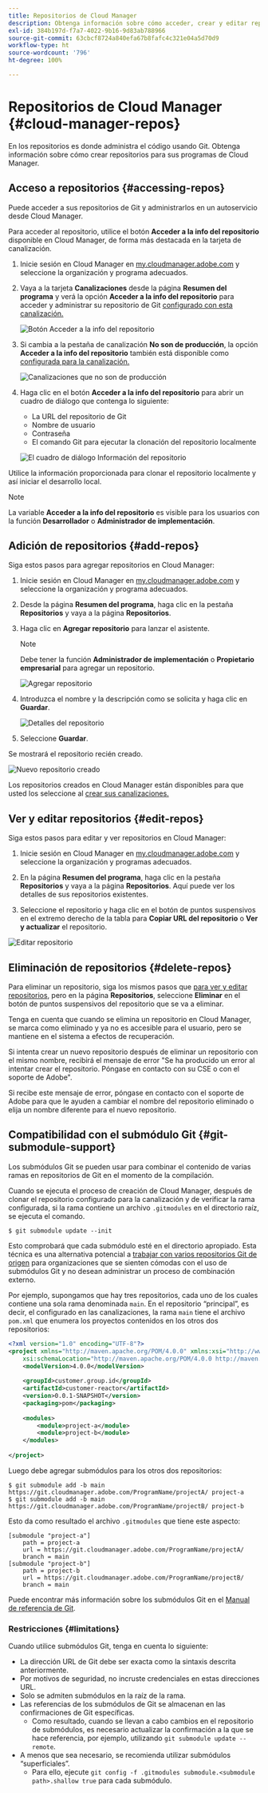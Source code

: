 ```yaml
---
title: Repositorios de Cloud Manager
description: Obtenga información sobre cómo acceder, crear y editar repositorios para sus programas de Cloud Manager.
exl-id: 384b197d-f7a7-4022-9b16-9d83ab788966
source-git-commit: 63cbcf8724a840efa67b8fafc4c321e04a5d70d9
workflow-type: ht
source-wordcount: '796'
ht-degree: 100%

---
```



# Repositorios de Cloud Manager {#cloud-manager-repos}

En los repositorios es donde administra el código usando Git. Obtenga información sobre cómo crear repositorios para sus programas de Cloud Manager.

## Acceso a repositorios {#accessing-repos}

Puede acceder a sus repositorios de Git y administrarlos en un autoservicio desde Cloud Manager.

Para acceder al repositorio, utilice el botón **Acceder a la info del repositorio** disponible en Cloud Manager, de forma más destacada en la tarjeta de canalización.

1. Inicie sesión en Cloud Manager en [my.cloudmanager.adobe.com](https://my.cloudmanager.adobe.com) y seleccione la organización y programa adecuados.

1. Vaya a la tarjeta **Canalizaciones** desde la página **Resumen del programa** y verá la opción **Acceder a la info del repositorio** para acceder y administrar su repositorio de Git [configurado con esta canalización.](/help/using/production-pipelines.md)

   ![Botón Acceder a la info del repositorio](/help/assets/access-repo1.png)

1. Si cambia a la pestaña de canalización **No son de producción**, la opción **Acceder a la info del repositorio** también está disponible como [configurada para la canalización.](/help/using/non-production-pipelines.md)

   ![Canalizaciones que no son de producción](/help/assets/access-repo-nonprod.png)

1. Haga clic en el botón **Acceder a la info del repositorio** para abrir un cuadro de diálogo que contenga lo siguiente:

   * La URL del repositorio de Git
   * Nombre de usuario
   * Contraseña
   * El comando Git para ejecutar la clonación del repositorio localmente

   ![El cuadro de diálogo Información del repositorio](/help/assets/access-repo-create.png)

Utilice la información proporcionada para clonar el repositorio localmente y así iniciar el desarrollo local.

>[!NOTE]
>
>La variable **Acceder a la info del repositorio** es visible para los usuarios con la función **Desarrollador** o **Administrador de implementación**.

## Adición de repositorios {#add-repos}

Siga estos pasos para agregar repositorios en Cloud Manager:

1. Inicie sesión en Cloud Manager en [my.cloudmanager.adobe.com](https://my.cloudmanager.adobe.com) y seleccione la organización y programa adecuados.

1. Desde la página **Resumen del programa**, haga clic en la pestaña **Repositorios** y vaya a la página **Repositorios**.

1. Haga clic en **Agregar repositorio** para lanzar el asistente.

   >[!NOTE]
   >
   >Debe tener la función **Administrador de implementación** o **Propietario empresarial** para agregar un repositorio.

   ![Agregar repositorio](/help/assets/create-repo2.png)

1. Introduzca el nombre y la descripción como se solicita y haga clic en **Guardar**.

   ![Detalles del repositorio](/help/assets/repo-1.png)

1. Seleccione **Guardar**.

Se mostrará el repositorio recién creado.

![Nuevo repositorio creado](/help/assets/create-repo3.png)

Los repositorios creados en Cloud Manager están disponibles para que usted los seleccione al [crear sus canalizaciones.](/help/overview/ci-cd-pipelines.md)

## Ver y editar repositorios {#edit-repos}

Siga estos pasos para editar y ver repositorios en Cloud Manager:

1. Inicie sesión en Cloud Manager en [my.cloudmanager.adobe.com](https://my.cloudmanager.adobe.com) y seleccione la organización y programas adecuados.

1. En la página **Resumen del programa**, haga clic en la pestaña **Repositorios** y vaya a la página **Repositorios**. Aquí puede ver los detalles de sus repositorios existentes.

1. Seleccione el repositorio y haga clic en el botón de puntos suspensivos en el extremo derecho de la tabla para **Copiar URL del repositorio** o **Ver y actualizar** el repositorio.

![Editar repositorio](/help/assets/create-repo3.png)

## Eliminación de repositorios {#delete-repos}

Para eliminar un repositorio, siga los mismos pasos que [para ver y editar repositorios](#edit-repos), pero en la página **Repositorios**, seleccione **Eliminar** en el botón de puntos suspensivos del repositorio que se va a eliminar.

Tenga en cuenta que cuando se elimina un repositorio en Cloud Manager, se marca como eliminado y ya no es accesible para el usuario, pero se mantiene en el sistema a efectos de recuperación.

Si intenta crear un nuevo repositorio después de eliminar un repositorio con el mismo nombre, recibirá el mensaje de error &quot;Se ha producido un error al intentar crear el repositorio. Póngase en contacto con su CSE o con el soporte de Adobe&quot;.

Si recibe este mensaje de error, póngase en contacto con el soporte de Adobe para que le ayuden a cambiar el nombre del repositorio eliminado o elija un nombre diferente para el nuevo repositorio.

## Compatibilidad con el submódulo Git {#git-submodule-support}

Los submódulos Git se pueden usar para combinar el contenido de varias ramas en repositorios de Git en el momento de la compilación.

Cuando se ejecuta el proceso de creación de Cloud Manager, después de clonar el repositorio configurado para la canalización y de verificar la rama configurada, si la rama contiene un archivo `.gitmodules` en el directorio raíz, se ejecuta el comando.

```
$ git submodule update --init
```

Esto comprobará que cada submódulo esté en el directorio apropiado. Esta técnica es una alternativa potencial a [trabajar con varios repositorios Git de origen](/help/managing-code/multiple-git-repos.md) para organizaciones que se sienten cómodas con el uso de submódulos Git y no desean administrar un proceso de combinación externo.

Por ejemplo, supongamos que hay tres repositorios, cada uno de los cuales contiene una sola rama denominada `main`. En el repositorio “principal”, es decir, el configurado en las canalizaciones, la rama `main` tiene el archivo `pom.xml` que enumera los proyectos contenidos en los otros dos repositorios:

```xml
<?xml version="1.0" encoding="UTF-8"?>
<project xmlns="http://maven.apache.org/POM/4.0.0" xmlns:xsi="http://www.w3.org/2001/XMLSchema-instance"
    xsi:schemaLocation="http://maven.apache.org/POM/4.0.0 http://maven.apache.org/maven-v4_0_0.xsd">
    <modelVersion>4.0.0</modelVersion>
   
    <groupId>customer.group.id</groupId>
    <artifactId>customer-reactor</artifactId>
    <version>0.0.1-SNAPSHOT</version>
    <packaging>pom</packaging>
   
    <modules>
        <module>project-a</module>
        <module>project-b</module>
    </modules>
   
</project>
```

Luego debe agregar submódulos para los otros dos repositorios:

```shell
$ git submodule add -b main https://git.cloudmanager.adobe.com/ProgramName/projectA/ project-a
$ git submodule add -b main https://git.cloudmanager.adobe.com/ProgramName/projectB/ project-b
```

Esto da como resultado el archivo `.gitmodules` que tiene este aspecto:

```text
[submodule "project-a"]
    path = project-a
    url = https://git.cloudmanager.adobe.com/ProgramName/projectA/
    branch = main
[submodule "project-b"]
    path = project-b
    url = https://git.cloudmanager.adobe.com/ProgramName/projectB/
    branch = main
```

Puede encontrar más información sobre los submódulos Git en el [Manual de referencia de Git](https://git-scm.com/book/en/v2/Git-Tools-Submodules).

### Restricciones     {#limitations}

Cuando utilice submódulos Git, tenga en cuenta lo siguiente:

* La dirección URL de Git debe ser exacta como la sintaxis descrita anteriormente.
* Por motivos de seguridad, no incruste credenciales en estas direcciones URL.
* Solo se admiten submódulos en la raíz de la rama.
* Las referencias de los submódulos de Git se almacenan en las confirmaciones de Git específicas.
   * Como resultado, cuando se llevan a cabo cambios en el repositorio de submódulos, es necesario actualizar la confirmación a la que se hace referencia, por ejemplo, utilizando `git submodule update --remote`.
* A menos que sea necesario, se recomienda utilizar submódulos “superficiales”.
   * Para ello, ejecute `git config -f .gitmodules submodule.<submodule path>.shallow true` para cada submódulo.
